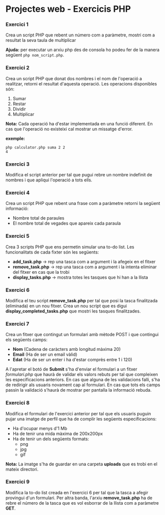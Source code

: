 # Projectes web - Exercicis PHP


### Exercici 1
Crea un script PHP que rebent un número com a paràmetre, mostri com a resultat la seva taula de multiplicar

**Ajuda:** per executar un arxiu php des de consola ho podeu fer de la manera següent `php nom_script.php`. 

### Exercici 2
Crea un script PHP que donat dos nombres i el nom de l'operació a realitzar, retorni el resultat d'aquesta operació. Les operacions disponibles són:

1. Sumar
2. Restar
3. Dividir
4. Multiplicar

**Nota:** Cada operació ha d'estar implementada en una funció diferent. En cas que l'operació no existeixi cal mostrar un missatge d'error.

**exemple:** 

```
php calculator.php suma 2 2
4

```
### Exercici 3 
Modifica el script anterior per tal que pugui rebre un nombre indefinit de nombres i que apliqui l'operació a tots ells.

### Exercici 4
Crea un script PHP que rebent una frase com a paràmetre retorni la següent informació:

* Nombre total de paraules
* El nombre total de vegades que apareix cada paraula 

### Exercici 5
Crea 3 scripts PHP que ens permetin simular una to-do list. Les funcionalitats de cada fixter són les següents:

* **add_task.php** -> rep una tasca com a argument i la afegeix en el fitxer
* **remove_task.php** -> rep una tasca com a argument i la intenta eliminar del fitxer en cas que la trobi
* **display_tasks.php** -> mostra totes les tasques que hi han a la llista

### Exercici 6
Modifica el teu script **remove_task.php** per tal que posi la tasca finalitzada (eliminada) en un nou fitxer. Crea un nou script que es digui **display_completed_tasks.php** que mostri les tasques finalitzades. 

### Exercici 7
Crea un fitxer que contingut un formulari amb mètode POST i que contingui els següents camps:

- **Nom** (Cadena de caràcters amb longitud màxima 20)
- **Email** (Ha de ser un email vàlid)
- **Edat** (Ha de ser un enter i ha d'estar comprès entre 1 i 120)

A l'apretar el botó de **Submit** s'ha d'enviar el formulari a un fitxer *formulari.php* que haurà de validar els valors rebuts per tal que compleixen les especificacions anteriors. En cas que alguna de les validacions falli, s'ha de redirigir als usuaris novament cap al formulari. En cas que tots els camps passin la validació s'haurà de mostrar per pantalla la informació rebuda.

### Exercici 8
Modifica el formulari de l'exercici anterior per tal que els usuaris puguin pujar una imatge de perfil que ha de complir les següents especificacions:

- Ha d'ocupar menys d'1 Mb
- Ha de tenir una mida màxima de 200x200px
- Ha de tenir un dels següents formats:
	- png
	- jpg
	- gif 	

**Nota:** La imatge s'ha de guardar en una carpeta **uploads** que es trobi en el mateix directori.

### Exercici 9
Modifica la to-do list creada en l'exercici 6 per tal que la tasca a afegir provingui d'un formulari. Per altra banda, l'arxiu **remove_task.php** ha de rebre el número de la tasca que es vol esborrar de la llista com a paràmetre **GET**.